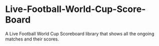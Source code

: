 # Live-Football-World-Cup-Score-Board
A Live Football World Cup Scoreboard library that shows all the ongoing matches and their scores.
